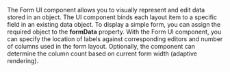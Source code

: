 The Form UI component allows you to&nbsp;visually represent and edit data stored in&nbsp;an&nbsp;object. The UI component binds each layout item to&nbsp;a&nbsp;specific field in&nbsp;an&nbsp;existing data object. To&nbsp;display a&nbsp;simple form, you can assign the required object to&nbsp;the **formData** property. With the Form UI component, you can specify the location of&nbsp;labels against corresponding editors and number of&nbsp;columns used in&nbsp;the form layout. Optionally, the component can determine the column count based on&nbsp;current form width (adaptive rendering).